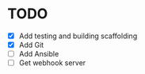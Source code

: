 # TODO
- [X] Add testing and building scaffolding
- [X] Add Git
- [ ] Add Ansible
- [ ] Get webhook server